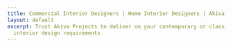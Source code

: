 ```yaml
---
title: Commercial Interior Designers | Home Interior Designers | Akiva Projects
layout: default
excerpt: Trust Akiva Projects to deliver on your contemporary or classic home or commercial
  interior design requirements
---
```

